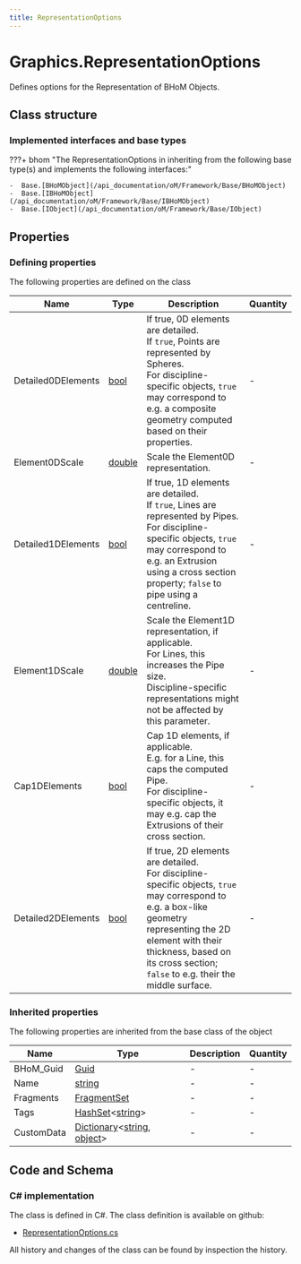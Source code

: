 ```yaml
---
title: RepresentationOptions
---
```


# Graphics.RepresentationOptions

Defines options for the Representation of BHoM Objects.

## Class structure

### Implemented interfaces and base types

???+ bhom "The RepresentationOptions in inheriting from the following base type(s) and implements the following interfaces:"

    -  Base.[BHoMObject](/api_documentation/oM/Framework/Base/BHoMObject)
    -  Base.[IBHoMObject](/api_documentation/oM/Framework/Base/IBHoMObject)
    -  Base.[IObject](/api_documentation/oM/Framework/Base/IObject)


## Properties



### Defining properties

The following properties are defined on the class

| Name             | Type             | Description      | Quantity         |
|------------------|------------------|------------------|------------------|
| Detailed0DElements | [bool](https://learn.microsoft.com/en-us/dotnet/api/System.Boolean?view=netstandard-2.0) | If true, 0D elements are detailed.<br>If `true`, Points are represented by Spheres.<br>For discipline-specific objects, `true` may correspond to e.g. a composite geometry computed based on their properties. | - |
| Element0DScale | [double](https://learn.microsoft.com/en-us/dotnet/api/System.Double?view=netstandard-2.0) | Scale the Element0D representation. | - |
| Detailed1DElements | [bool](https://learn.microsoft.com/en-us/dotnet/api/System.Boolean?view=netstandard-2.0) | If true, 1D elements are detailed.<br>If `true`, Lines are represented by Pipes. For discipline-specific objects, `true` may correspond to e.g. an Extrusion using a cross section property; `false` to pipe using a centreline. | - |
| Element1DScale | [double](https://learn.microsoft.com/en-us/dotnet/api/System.Double?view=netstandard-2.0) | Scale the Element1D representation, if applicable.<br>For Lines, this increases the Pipe size.<br>Discipline-specific representations might not be affected by this parameter. | - |
| Cap1DElements | [bool](https://learn.microsoft.com/en-us/dotnet/api/System.Boolean?view=netstandard-2.0) | Cap 1D elements, if applicable.<br>E.g. for a Line, this caps the computed Pipe.<br>For discipline-specific objects, it may e.g. cap the Extrusions of their cross section. | - |
| Detailed2DElements | [bool](https://learn.microsoft.com/en-us/dotnet/api/System.Boolean?view=netstandard-2.0) | If true, 2D elements are detailed.<br>For discipline-specific objects, `true` may correspond to e.g. a box-like geometry representing the 2D element with their thickness, based on its cross section; `false` to e.g. their the middle surface. | - |


### Inherited properties
The following properties are inherited from the base class of the object

| Name             | Type             | Description      | Quantity         |
|------------------|------------------|------------------|------------------|
| BHoM_Guid | [Guid](https://learn.microsoft.com/en-us/dotnet/api/System.Guid?view=netstandard-2.0) | - | - |
| Name | [string](https://learn.microsoft.com/en-us/dotnet/api/System.String?view=netstandard-2.0) | - | - |
| Fragments | [FragmentSet](/api_documentation/oM/Framework/Base/FragmentSet) | - | - |
| Tags | [HashSet](https://learn.microsoft.com/en-us/dotnet/api/System.Collections.Generic.HashSet-1?view=netstandard-2.0)&lt;[string](https://learn.microsoft.com/en-us/dotnet/api/System.String?view=netstandard-2.0)&gt; | - | - |
| CustomData | [Dictionary](https://learn.microsoft.com/en-us/dotnet/api/System.Collections.Generic.Dictionary-2?view=netstandard-2.0)&lt;[string](https://learn.microsoft.com/en-us/dotnet/api/System.String?view=netstandard-2.0), [object](https://learn.microsoft.com/en-us/dotnet/api/System.Object?view=netstandard-2.0)&gt; | - | - |


## Code and Schema

### C# implementation

The class is defined in C#. The class definition is available on github:

- [RepresentationOptions.cs](https://github.com/BHoM/BHoM/blob/develop/Graphics_oM/Render/RepresentationOptions.cs)

All history and changes of the class can be found by inspection the history.
